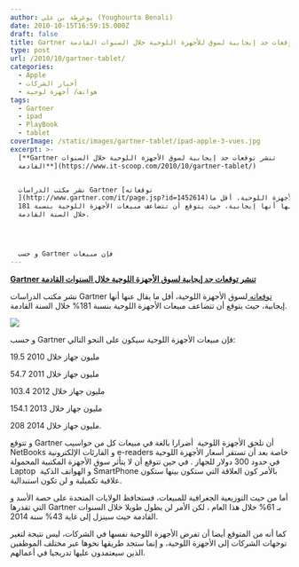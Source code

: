 ```yaml
---
author: يوغرطة بن علي (Youghourta Benali)
date: 2010-10-15T16:59:15.000Z
draft: false
title: Gartner تنشر توقعات جد إيجابية لسوق للأجهزة اللوحية خلال السنوات القادمة
type: post
url: /2010/10/gartner-tablet/
categories:
  - Apple
  - أخبار الشركات
  - هواتف/ أجهزة لوحية
tags:
  - Gartner
  - ipad
  - PlayBook
  - tablet
coverImage: /static/images/gartner-tablet/ipad-apple-3-vues.jpg
excerpt: >-
  [**Gartner تنشر توقعات جد إيجابية لسوق الأجهزة اللوحية خلال السنوات
  القادمة**](https://www.it-scoop.com/2010/10/gartner-tablet/)


  نشر مكتب الدراسات Gartner [توقعاته
  ](http://www.gartner.com/it/page.jsp?id=1452614)لسوق الأجهزة اللوحية، أقل ما
  يقال عنها أنها إيجابية، حيث يتوقع أن تتضاعف مبيعات الأجهزة اللوحية بنسبة 181%
  خلال السنة القادمة.




  و حسب Gartner فإن مبيعات
---
```

[**Gartner تنشر توقعات جد إيجابية لسوق الأجهزة اللوحية خلال السنوات القادمة**](https://www.it-scoop.com/2010/10/gartner-tablet/)

نشر مكتب الدراسات Gartner [توقعاته ](http://www.gartner.com/it/page.jsp?id=1452614)لسوق الأجهزة اللوحية، أقل ما يقال عنها أنها إيجابية، حيث يتوقع أن تتضاعف مبيعات الأجهزة اللوحية بنسبة 181% خلال السنة القادمة.

![](/static/images/gartner-tablet/ipad-apple-3-vues.jpg)

و حسب Gartner فإن مبيعات الأجهزة اللوحية سيكون على النحو التالي:

19.5 مليون جهاز خلال 2010

54.7 مليون جهاز خلال 2011

103.4 مليون جهاز خلال 2012

154.1 مليون جهاز خلال 2013

208 مليون جهاز خلال 2014.

و تتوقع Gartner أن تلحق الأجهزة اللوحية  أضرارا بالغة في مبيعات كل من حواسيب NetBooks و القارئات الإلكترونية e-readers خاصة بعد أن تستقر أسعار الأجهزة اللوحية في حدود 300 دولار للجهاز . في حين تتوقع أن لا يتأثر سوق الأجهزة المكتبية المحمولة Laptop  و الهواتف الذكية SmartPhone بالأمر كون العلاقة التي ستكون بينها ستكون علاقية تكميلية و لن تكون استبدالية.

أما من حيث التوزيعية الجغرافية للمبيعات، فستحافظ الولايات المتحدة على حصة الأسد و التي تقدرها Gartner بـ 61% خلال هذا العام ، لكن الأمر لن يطول طويلا خلال السنوات القادمة حيث سينزل إلى غاية 43% سنة 2014.

كما أنه من المتوقع أيضا أن تفرض الأجهزة اللوحية نفسها في الشركات، ليس نتيجة لتغير توجهات الشركات إلى الأجهزة اللوحية، و إنما ستجد طريقها نحوها عبر مختلف الموظفين الذين سيعتمدون عليها تدريجيا في أعمالهم.
